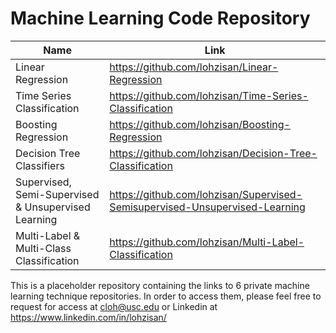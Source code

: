 # Machine Learning Code Repository

| Name     | Link     |
|----------|----------|
| Linear Regression   | https://github.com/lohzisan/Linear-Regression   |
| Time Series Classification    | https://github.com/lohzisan/Time-Series-Classification   |
| Boosting Regression    | https://github.com/lohzisan/Boosting-Regression   |
| Decision Tree Classifiers    | https://github.com/lohzisan/Decision-Tree-Classification   |
| Supervised, Semi-Supervised & Unsupervised Learning    | https://github.com/lohzisan/Supervised-Semisupervised-Unsupervised-Learning   |
| Multi-Label & Multi-Class Classification   | https://github.com/lohzisan/Multi-Label-Classification   |


This is a placeholder repository containing the links to 6 private machine learning technique repositories. In order to access them, please feel free to request for access at cloh@usc.edu or Linkedin at https://www.linkedin.com/in/lohzisan/ 

